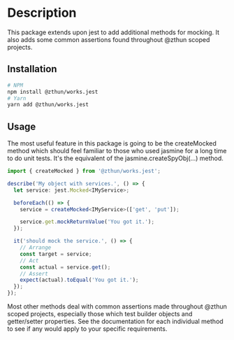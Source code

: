 # Description

This package extends upon jest to add additional methods for mocking. It also adds some common assertions found throughout @zthun scoped projects.

## Installation

```sh
# NPM
npm install @zthun/works.jest
# Yarn
yarn add @zthun/works.jest
```

## Usage

The most useful feature in this package is going to be the createMocked method which should feel familiar to those who used jasmine for a long time to do unit tests. It's the equivalent of the jasmine.createSpyObj(...) method.

```ts
import { createMocked } from '@zthun/works.jest';

describe('My object with services.', () => {
  let service: jest.Mocked<IMyService>;

  beforeEach(() => {
    service = createMocked<IMyService>(['get', 'put']);

    service.get.mockReturnValue('You got it.');
  });

  it('should mock the service.', () => {
    // Arrange
    const target = service;
    // Act
    const actual = service.get();
    // Assert
    expect(actual).toEqual('You got it.');
  });
});
```

Most other methods deal with common assertions made throughout @zthun scoped projects, especially those which test builder objects and getter/setter properties. See the documentation for each individual method to see if any would apply to your specific requirements.
